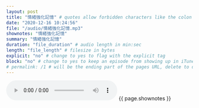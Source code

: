 ```yaml
---
layout: post
title: "情緒強化記憶" # quotes allow forbidden characters like the colon
date: "2020-12-16 10:24:56"
file: "/audio/情緒強化記憶.mp3"
shownotes: "情緒強化記憶"
summary: "情緒強化記憶"
duration: "file_duration" # audio length in min:sec
length: "file_length" # filesize in bytes
explicit: "no" # change to yes to flag with the explicit tag
block: "no" # change to yes to keep an episode from showing up in iTunes
# permalink: /1 # will be the ending part of the pages URL, delete to default to the title
---
```


<audio controls>
<source src="{{site.url}}{{site.baseurl}}{{ page.file }}" type="audio/x-mp3">
Your browser does not support the audio element.
</audio>
{{ page.shownotes }}
